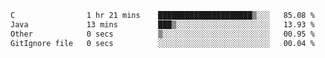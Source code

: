 <!--START_SECTION:waka-->

```txt
C                1 hr 21 mins    █████████████████████▒░░░   85.08 %
Java             13 mins         ███▒░░░░░░░░░░░░░░░░░░░░░   13.93 %
Other            0 secs          ▒░░░░░░░░░░░░░░░░░░░░░░░░   00.95 %
GitIgnore file   0 secs          ░░░░░░░░░░░░░░░░░░░░░░░░░   00.04 %
```

<!--END_SECTION:waka-->
